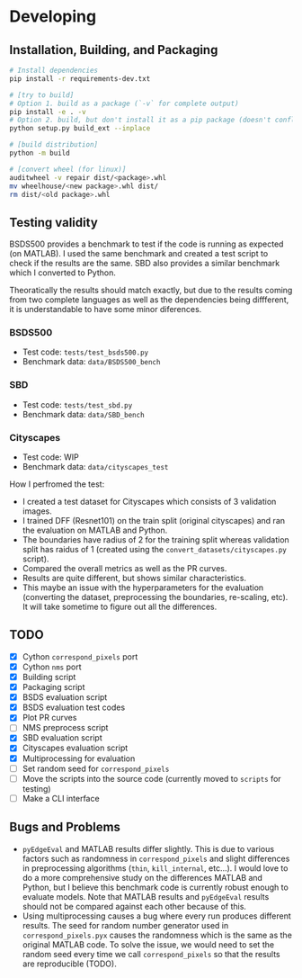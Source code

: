 # Developing

## Installation, Building, and Packaging

```Bash
# Install dependencies
pip install -r requirements-dev.txt

# [try to build]
# Option 1. build as a package (`-v` for complete output)
pip install -e . -v
# Option 2. build, but don't install it as a pip package (doesn't conflict with pip installed versions)
python setup.py build_ext --inplace

# [build distribution]
python -m build

# [convert wheel (for linux)]
auditwheel -v repair dist/<package>.whl
mv wheelhouse/<new package>.whl dist/
rm dist/<old package>.whl
```

## Testing validity

BSDS500 provides a benchmark to test if the code is running as expected (on MATLAB). I used the same benchmark and created a test script to check if the results are the same. SBD also provides a similar benchmark which I converted to Python.

Theoratically the results should match exactly, but due to the results coming from two complete languages as well as the dependencies being diffferent, it is understandable to have some minor diferences.


### BSDS500

- Test code: `tests/test_bsds500.py`
- Benchmark data: `data/BSDS500_bench`

### SBD

- Test code: `tests/test_sbd.py`
- Benchmark data: `data/SBD_bench`

### Cityscapes

- Test code: WIP
- Benchmark data: `data/cityscapes_test`

How I perfromed the test:
- I created a test dataset for Cityscapes which consists of 3 validation images.
- I trained DFF (Resnet101) on the train split (original cityscapes) and ran the evaluation on MATLAB and Python.
- The boundaries have radius of 2 for the training split whereas validation split has raidus of 1 (created using the `convert_datasets/cityscapes.py` script).
- Compared the overall metrics as well as the PR curves.
- Results are quite different, but shows similar characteristics.
- This maybe an issue with the hyperparameters for the evaluation (converting the dataset, preprocessing the boundaries, re-scaling, etc). It will take sometime to figure out all the differences.

## TODO

- [x] Cython `correspond_pixels` port
- [x] Cython `nms` port
- [x] Building script
- [x] Packaging script
- [x] BSDS evaluation script
- [x] BSDS evaluation test codes
- [x] Plot PR curves
- [ ] NMS preprocess script
- [x] SBD evaluation script
- [x] Cityscapes evaluation script
- [x] Multiprocessing for evaluation
- [ ] Set random seed for `correspond_pixels`
- [ ] Move the scripts into the source code (currently moved to `scripts` for testing)
- [ ] Make a CLI interface

## Bugs and Problems

- `pyEdgeEval` and MATLAB results differ slightly. This is due to various factors such as randomness in `correspond_pixels` and slight differences in preprocessing algorithms (`thin`, `kill_internal`, etc...). I would love to do a more comprehensive study on the differences MATLAB and Python, but I believe this benchmark code is currently robust enough to evaluate models. Note that MATLAB results and `pyEdgeEval` results should not be compared against each other because of this.
- Using multiprocessing causes a bug where every run produces different results. The seed for random number generator used in `correspond_pixels.pyx` causes the randomness which is the same as the original MATLAB code. To solve the issue, we would need to set the random seed every time we call `correspond_pixels` so that the results are reproducible (TODO).
